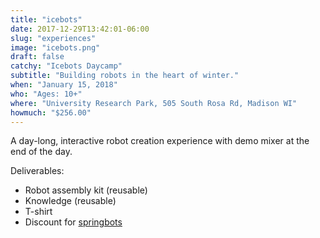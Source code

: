 ```yaml
---
title: "icebots"
date: 2017-12-29T13:42:01-06:00
slug: "experiences"
image: "icebots.png"
draft: false
catchy: "Icebots Daycamp"
subtitle: "Building robots in the heart of winter."
when: "January 15, 2018"
who: "Ages: 10+"
where: "University Research Park, 505 South Rosa Rd, Madison WI"
howmuch: "$256.00"
---
```

A day-long, interactive robot creation experience with demo mixer at the end of the day.

Deliverables:

- Robot assembly kit (reusable)
- Knowledge (reusable)
- T-shirt
- Discount for [springbots](#springbots)

